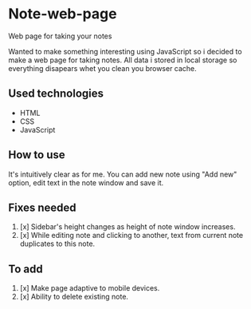 # Note-web-page
Web page for taking your notes

Wanted to make something interesting using JavaScript so i decided to make a web page for taking notes. All data i stored in local storage so everything disapears whet you clean you browser cache.

## Used technologies
* HTML
* CSS
* JavaScript

## How to use
It's intuitively clear as for me. You can add new note using "Add new" option, edit text in the note window and save it.

## Fixes needed
1. [x] Sidebar's height changes as height of note window increases.
2. [x] While editing note and clicking to another, text from current note duplicates to this note.

## To add
1. [x] Make page adaptive to mobile devices.
2. [x] Ability to delete existing note.
